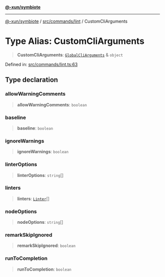 [**@-xun/symbiote**](../../../../README.md)

***

[@-xun/symbiote](../../../../README.md) / [src/commands/lint](../README.md) / CustomCliArguments

# Type Alias: CustomCliArguments

> **CustomCliArguments**: [`GlobalCliArguments`](../../../configure/type-aliases/GlobalCliArguments.md) & `object`

Defined in: [src/commands/lint.ts:63](https://github.com/Xunnamius/symbiote/blob/7b8ca545f93c3e9d22b693c6c58dbb29604867ff/src/commands/lint.ts#L63)

## Type declaration

### allowWarningComments

> **allowWarningComments**: `boolean`

### baseline

> **baseline**: `boolean`

### ignoreWarnings

> **ignoreWarnings**: `boolean`

### linterOptions

> **linterOptions**: `string`[]

### linters

> **linters**: [`Linter`](../enumerations/Linter.md)[]

### nodeOptions

> **nodeOptions**: `string`[]

### remarkSkipIgnored

> **remarkSkipIgnored**: `boolean`

### runToCompletion

> **runToCompletion**: `boolean`
